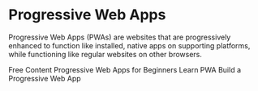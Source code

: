 # Progressive Web Apps

Progressive Web Apps (PWAs) are websites that are progressively enhanced to function like installed, native apps on supporting platforms, while functioning like regular websites on other browsers.

<ResourceGroupTitle>Free Content</ResourceGroupTitle>
<BadgeLink badgeText='Read' colorScheme="yellow" href='https://www.freecodecamp.org/news/what-are-progressive-web-apps/'>Progressive Web Apps for Beginners</BadgeLink>
<BadgeLink badgeText='Read' colorScheme="yellow" href='https://web.dev/learn/pwa/'>Learn PWA</BadgeLink>
<BadgeLink badgeText='Watch' href='https://www.youtube.com/watch?v=sFsRylCQblw'>Build a Progressive Web App</BadgeLink>
